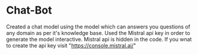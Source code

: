 # Chat-Bot
Created a chat model using the model which can answers you questions of any domain as per it's knowledge base.
Used the Mistral api key in order to generate the model interactive.
Mistral api is hidden in the code.
If you wnat to create the api key visit "https://console.mistral.ai/"

